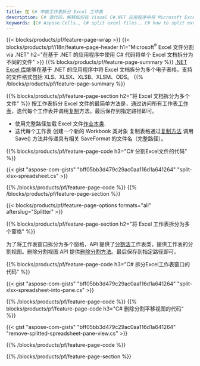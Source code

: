 ```yaml
---
title: 在 C# 中按工作表拆分 Excel 工作表
description: C# 源代码，解释如何在 Visual C#.NET 应用程序中将 Microsoft Excel 文件拆分为多个文件
keywords: [C# Aspose.Cells., C# split excel files., C# how to split excel files into multiple files., C# excel splitter., C# split Cell., Cell splitter using C#]
---
```

{{< blocks/products/pf/feature-page-wrap >}}
{{< blocks/products/pf/i18n/feature-page-header h1="Microsoft<sup>&reg;</sup> Excel 文件分割 via .NET" h2="在基于 .NET 的应用程序中使用 C# 代码将单个 Excel 文档拆分为不同的文件" >}}
{{% blocks/products/pf/feature-page-summary %}}
[.NET Excel 库](/cells/zh/net/)能够在基于 .NET 的应用程序中将 Excel 文档拆分为多个电子表格。支持的文件格式包括 XLS、XLSX、XLSB、XLSM、ODS。
{{% /blocks/products/pf/feature-page-summary %}}

{{% blocks/products/pf/feature-page-section h2="将 Excel 文档拆分为多个文件" %}}
按工作表拆分 Excel 文件的最简单方法是，通过访问所有工作表[工作表](https://reference.aspose.com/cells/net/aspose.cells/workbook/properties/worksheets)，迭代每个工作表并调用[复制](https://reference.aspose.com/cells/net/aspose.cells/worksheet/methods/copy)方法。最后保存到指定路径即可。

 + 使用完整路径加载 Excel 文件[作业本类](https://reference.aspose.com/cells/net/aspose.cells/workbook).
+ 迭代每个工作表
创建一个新的 Workbook 类对象
 复制表格通过[复制方法](https://reference.aspose.com/cells/net/aspose.cells/worksheet/methods/copy)
调用 Save() 方法并传递具有相关 SaveFormat 的文件名（完整路径）。

{{% blocks/products/pf/feature-page-code h3="C# 分割Excel文件的代码" %}}

{{< gist "aspose-com-gists" "bff05bb3d479c29ac0aa116d1a641264" "split-xlsx-spreadsheet.cs" >}}

{{% /blocks/products/pf/feature-page-code %}}
{{% /blocks/products/pf/feature-page-section %}}

{{< blocks/products/pf/feature-page-options formats="all" afterslug="Splitter" >}}

{{% blocks/products/pf/feature-page-section h2="将 Excel 工作表拆分为多个窗格" %}}

为了将工作表窗口拆分为多个窗格，API 提供了[分割法](https://reference.aspose.com/cells/net/aspose.cells/worksheet/methods/split)工作表类，提供工作表的分割视图。删除分割视图 API 提供[删除分割方法](https://reference.aspose.com/cells/net/aspose.cells/worksheet/methods/removesplit)。最后保存到指定路径即可。

{{% blocks/products/pf/feature-page-code h3="C# 拆分Excel工作表窗口的代码" %}}

{{< gist "aspose-com-gists" "bff05bb3d479c29ac0aa116d1a641264" "split-xlsx-spreadsheet-into-pane.cs" >}}

{{% /blocks/products/pf/feature-page-code %}}
{{% blocks/products/pf/feature-page-code h3="C# 删除分割平移视图的代码" %}}

{{< gist "aspose-com-gists" "bff05bb3d479c29ac0aa116d1a641264" "remove-splitted-spreadsheet-pane-view.cs" >}}

{{% /blocks/products/pf/feature-page-code %}}

{{% /blocks/products/pf/feature-page-section %}}
